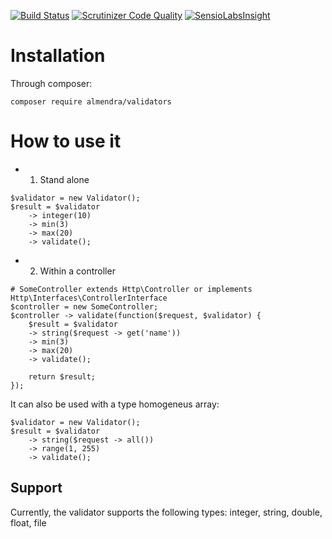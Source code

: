 
[![Build Status](https://travis-ci.org/RickyNRoses87/validators.svg?branch=master)](https://travis-ci.org/RickyNRoses87/validators)
[![Scrutinizer Code Quality](https://scrutinizer-ci.com/g/RickyNRoses87/validators/badges/quality-score.png?b=master)](https://scrutinizer-ci.com/g/RickyNRoses87/validators/?branch=master)
[![SensioLabsInsight](https://insight.sensiolabs.com/projects/7353a113-94d6-4f96-a171-e7e6eb9fed99/big.png)](https://insight.sensiolabs.com/projects/7353a113-94d6-4f96-a171-e7e6eb9fed99)

# Installation

Through composer:
```
composer require almendra/validators
```

# How to use it


* 1. Stand alone 

```
$validator = new Validator(); 
$result = $validator 
	-> integer(10)
	-> min(3)
	-> max(20)
	-> validate();
```


* 2. Within a controller

```
# SomeController extends Http\Controller or implements Http\Interfaces\ControllerInterface
$controller = new SomeController; 
$controller -> validate(function($request, $validator) {
	$result = $validator 
	-> string($request -> get('name'))
	-> min(3)
	-> max(20)
	-> validate();

	return $result;
});
```

It can also be used with a type homogeneus array:
```
$validator = new Validator(); 
$result = $validator 
	-> string($request -> all())
	-> range(1, 255)
	-> validate();
```


## Support

Currently, the validator supports the following types:
	integer, string, double, float, file

